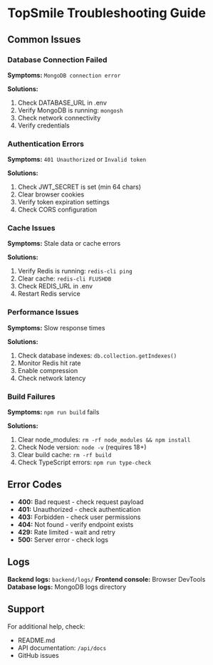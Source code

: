 # TopSmile Troubleshooting Guide

## Common Issues

### Database Connection Failed
**Symptoms:** `MongoDB connection error`

**Solutions:**
1. Check DATABASE_URL in .env
2. Verify MongoDB is running: `mongosh`
3. Check network connectivity
4. Verify credentials

### Authentication Errors
**Symptoms:** `401 Unauthorized` or `Invalid token`

**Solutions:**
1. Check JWT_SECRET is set (min 64 chars)
2. Clear browser cookies
3. Verify token expiration settings
4. Check CORS configuration

### Cache Issues
**Symptoms:** Stale data or cache errors

**Solutions:**
1. Verify Redis is running: `redis-cli ping`
2. Clear cache: `redis-cli FLUSHDB`
3. Check REDIS_URL in .env
4. Restart Redis service

### Performance Issues
**Symptoms:** Slow response times

**Solutions:**
1. Check database indexes: `db.collection.getIndexes()`
2. Monitor Redis hit rate
3. Enable compression
4. Check network latency

### Build Failures
**Symptoms:** `npm run build` fails

**Solutions:**
1. Clear node_modules: `rm -rf node_modules && npm install`
2. Check Node version: `node -v` (requires 18+)
3. Clear build cache: `rm -rf build`
4. Check TypeScript errors: `npm run type-check`

## Error Codes

- **400:** Bad request - check request payload
- **401:** Unauthorized - check authentication
- **403:** Forbidden - check user permissions
- **404:** Not found - verify endpoint exists
- **429:** Rate limited - wait and retry
- **500:** Server error - check logs

## Logs

**Backend logs:** `backend/logs/`
**Frontend console:** Browser DevTools
**Database logs:** MongoDB logs directory

## Support

For additional help, check:
- README.md
- API documentation: `/api/docs`
- GitHub issues
